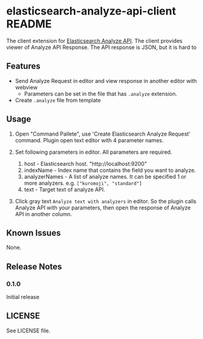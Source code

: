 # elasticsearch-analyze-api-client README

The client extension for [Elasticsearch Analyze API](). The client provides viewer of Analyze API Response. The API response is JSON, but it is hard to 

## Features

* Send Analyze Request in editor and view response in another editor with webview
  * Parameters can be set in the file that has `.analyze` extension.
* Create `.analyze` file from template

## Usage

1. Open "Command Pallete", use 'Create Elasticsearch Analyze Request' command. Plugin open text editor with 4 parameter names.
2. Set following parameters in editor. All parameters are required.
   1. host - Elasticsearch host. "http://localhost:9200"
   2. indexName - Index name that contains the field you want to analyze.
   3. analyzerNames - A list of analyze names. It can be specified 1 or more analyzers. e.g. `["kuromoji", "standard"]`
   4. text - Target text of analyze API.

3. Click gray text `Analyze text with analyzers` in editor. So the plugin calls Analyze API with your parameters, then open the response of Analyze API in another column.

## Known Issues

None.

## Release Notes

### 0.1.0

Initial release

## LICENSE

See LICENSE file.
